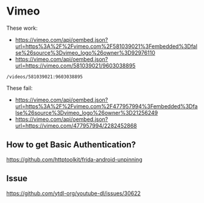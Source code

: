 # Vimeo

These work:

- <https://vimeo.com/api/oembed.json?url=https%3A%2F%2Fvimeo.com%2F581039021%3Fembedded%3Dfalse%26source%3Dvimeo_logo%26owner%3D92976110>
- https://vimeo.com/api/oembed.json?url=https://vimeo.com/581039021/9603038895

~~~
/videos/581039021:9603038895
~~~

These fail:

- <https://vimeo.com/api/oembed.json?url=https%3A%2F%2Fvimeo.com%2F477957994%3Fembedded%3Dfalse%26source%3Dvimeo_logo%26owner%3D21256249>
- https://vimeo.com/api/oembed.json?url=https://vimeo.com/477957994/2282452868

## How to get Basic Authentication?

https://github.com/httptoolkit/frida-android-unpinning

## Issue

https://github.com/ytdl-org/youtube-dl/issues/30622
